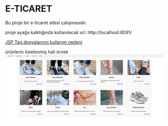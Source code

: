 # E-TICARET
Bu proje bir e-ticaret sitesi çalışmasıdır.

proje ayağa kalktığında kullanılacak url:
http://localhost:8091/


[JSP Tag dosyalarının kullanım nedeni](descriptions/jsp_tag.md)

ürünlerin listelenmiş hali örnek
![ürünlerin listelenmiş hali örnek](descriptions/images/products.png)


